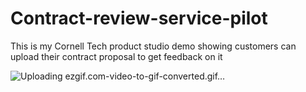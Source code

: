 # Contract-review-service-pilot
This is my Cornell Tech product studio demo showing customers can upload their contract proposal to get feedback on it



![Uploading ezgif.com-video-to-gif-converted.gif…]()
